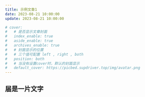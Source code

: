 ```yaml
---
title: 示例文章1
date: 2023-08-21 10:00:00
update: 2023-08-21 10:00:00

# cover:
#   # 是否显示文章封面
#   index_enable: true
#   aside_enable: true
#   archives_enable: true
#   # 封面显示的位置
#   # 三个值可配置 left , right , both
#   position: both
#   # 当没有设置cover时，默认的封面显示
#   default_cover: https://picbed.supdriver.top/img/avatar.png
---
```

## 届是一片文字